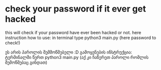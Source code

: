 # check your password if it ever get hacked
this will check if your password have ever been hacked or not.
here instruction how to use:
in terminal type python3 main.py (here password to check!)



ეს არის პაროლის შემმოწმებელი :D
გამოყენების ინსტრუქცია:
ტერმინალში წერთ python3 main.py (აქ კი ჩაწერეთ პაროლი რომლის შემოწმებაც გინდათ)
